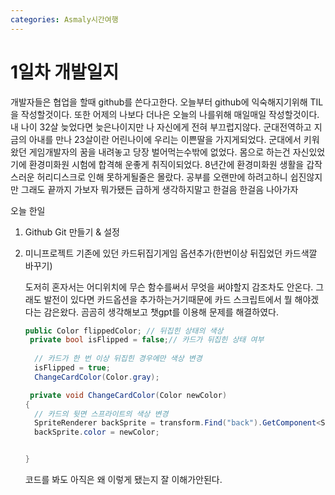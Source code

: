 ```yaml
---
categories: Asmaly시간여행
---
```

# 1일차 개발일지
개발자들은 협업을 할때 github를 쓴다고한다.
오늘부터 github에 익숙해지기위해 TIL을 작성할것이다.
또한 어제의 나보다 더나은 오늘의 나를위해 매일매일 작성할것이다.
내 나이 32살 늦었다면 늦은나이지만 나 자신에게 전혀 부끄럽지않다.
군대전역하고 지금의 아내를 만나 23살이란 어린나이에 우리는 이쁜딸을 가지게되었다.
군대에서 키워왔던 게임개발자의 꿈을 내려놓고 당장 벌어먹는수밖에 없었다.
몸으로 하는건 자신있었기에 환경미화원 시험에 합격해 운좋게 취직이되었다.
8년간에 환경미화원 생활을 갑작스러운 허리디스크로 인해 못하게될줄은 몰랐다.
공부를 오랜만에 하려고하니 쉽진않지만 그래도 끝까지 가보자 뭐가됐든
급하게 생각하지말고 한걸음 한걸음 나아가자


오늘 한일
1. Github Git 만들기 & 설정

2. 미니프로젝트 기존에 있던 카드뒤집기게임 옵션추가(한번이상 뒤집었던 카드색깔 바꾸기)

    도저히 혼자서는 어디위치에 무슨 함수를써서 무엇을 써야할지 감조차도 안온다.
    그래도 발전이 있다면 카드옵션을 추가하는거기때문에 카드 스크립트에서 뭘 해야겠다는 감은왔다.
    곰곰히 생각해보고 챗gpt를 이용해 문제를 해결하였다.
   
   ```c#
   public Color flippedColor; // 뒤집힌 상태의 색상
    private bool isFlipped = false;// 카드가 뒤집힌 상태 여부
     
     // 카드가 한 번 이상 뒤집힌 경우에만 색상 변경
     isFlipped = true;
     ChangeCardColor(Color.gray);

    private void ChangeCardColor(Color newColor)
   {
     // 카드의 뒷면 스프라이트의 색상 변경
     SpriteRenderer backSprite = transform.Find("back").GetComponent<SpriteRenderer>();
     backSprite.color = newColor;


   }
   ```

   코드를 봐도 아직은 왜 이렇게 됐는지 잘 이해가안된다.